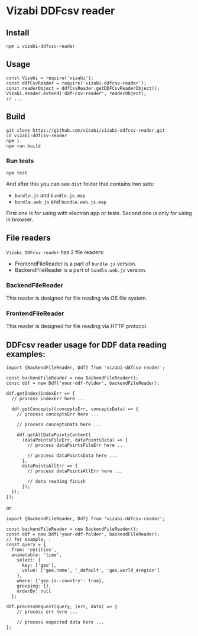 # Vizabi DDFcsv reader

## Install

```
npm i vizabi-ddfcsv-reader
```

## Usage

```
const Vizabi = require('vizabi');
const ddfCsvReader = require('vizabi-ddfcsv-reader');
const readerObject = ddfCsvReader.getDDFCsvReaderObject();
Vizabi.Reader.extend('ddf-csv-reader', readerObject);
// ...
```

## Build

```
git clone https://github.com/vizabi/vizabi-ddfcsv-reader.git
cd vizabi-ddfcsv-reader
npm i
npm run build
```

### Run tests

```
npm test
```

And after this you can see `dist` folder that contains two sets:

  * `bundle.js` and `bundle.js.map`
  * `bundle.web.js` and `bundle.web.js.map`
  
First one is for using with electron app or tests. Second one is only for using in browser.

## File readers

`Vizabi DDFcsv reader` has 2 file readers:
 
  * FrontendFileReader is a part of `bundle.js` version.
  * BackendFileReader is a part of `bundle.web.js` version.
  
### BackendFileReader

This reader is designed for file reading via OS file system.
  
### FrontendFileReader

This reader is designed for file reading via HTTP protocol.

## DDFcsv reader usage for DDF data reading examples:

```
import {BackendFileReader, Ddf} from 'vizabi-ddfcsv-reader';

const backendFileReader = new BackendFileReader();
const ddf = new Ddf('your-ddf-folder', backendFileReader);

ddf.getIndex(indexErr => {
  // process indexErr here ...
    
  ddf.getConcepts((conceptsErr, conceptsData) => {
    // process conceptsErr here ...

    // process conceptsData here ...

    ddf.getAllDataPointsContent(
      (dataPointsFileErr, dataPointsData) => {
        // process dataPointsFileErr here ...
        
        // process dataPointsData here ...
      },
      dataPointsAllErr => {
        // process dataPointsAllErr here ...

        // data reading finish
      });
  });
});
```

or 

```
import {BackendFileReader, Ddf} from 'vizabi-ddfcsv-reader';

const backendFileReader = new BackendFileReader();
const ddf = new Ddf('your-ddf-folder', backendFileReader);
// for example, :
const query = {
  from: 'entities',
  animatable: 'time',
    select: {
      key: ['geo'],
      value: ['geo.name', '_default', 'geo.world_4region']
    },
    where: {'geo.is--country': true},
    grouping: {},
    orderBy: null
  };
  
ddf.processRequest(query, (err, data) => {
    // process err here ...

    // process expected data here ...
};
```
